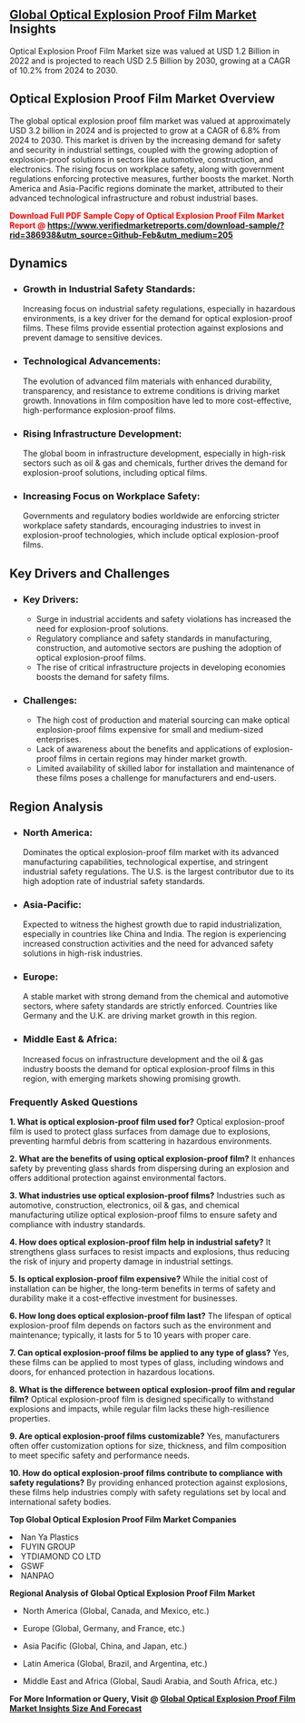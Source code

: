 <h2><a href="https://www.verifiedmarketreports.com/download-sample/?rid=386938&amp;utm_source=Github&amp;utm_medium=205" target="_blank">Global Optical Explosion Proof Film Market</a> Insights</h2><p>Optical Explosion Proof Film Market size was valued at USD 1.2 Billion in 2022 and is projected to reach USD 2.5 Billion by 2030, growing at a CAGR of 10.2% from 2024 to 2030.</p><p> <h2>Optical Explosion Proof Film Market Overview</h2> <p>The global optical explosion proof film market was valued at approximately USD 3.2 billion in 2024 and is projected to grow at a CAGR of 6.8% from 2024 to 2030. This market is driven by the increasing demand for safety and security in industrial settings, coupled with the growing adoption of explosion-proof solutions in sectors like automotive, construction, and electronics. The rising focus on workplace safety, along with government regulations enforcing protective measures, further boosts the market. North America and Asia-Pacific regions dominate the market, attributed to their advanced technological infrastructure and robust industrial bases.</p> <p><strong><p><span class=""><span style="color: #ff0000;"><strong>Download Full PDF Sample Copy of Optical Explosion Proof Film Market Report</strong> @ </span><a href="https://www.verifiedmarketreports.com/download-sample/?rid=386938&amp;utm_source=Github-Feb&amp;utm_medium=205" target="_blank">https://www.verifiedmarketreports.com/download-sample/?rid=386938&amp;utm_source=Github-Feb&amp;utm_medium=205</a></span></p></strong></p> <h2>Dynamics</h2> <ul> <li><h3>Growth in Industrial Safety Standards:</h3> Increasing focus on industrial safety regulations, especially in hazardous environments, is a key driver for the demand for optical explosion-proof films. These films provide essential protection against explosions and prevent damage to sensitive devices.</li> <li><h3>Technological Advancements:</h3> The evolution of advanced film materials with enhanced durability, transparency, and resistance to extreme conditions is driving market growth. Innovations in film composition have led to more cost-effective, high-performance explosion-proof films.</li> <li><h3>Rising Infrastructure Development:</h3> The global boom in infrastructure development, especially in high-risk sectors such as oil & gas and chemicals, further drives the demand for explosion-proof solutions, including optical films.</li> <li><h3>Increasing Focus on Workplace Safety:</h3> Governments and regulatory bodies worldwide are enforcing stricter workplace safety standards, encouraging industries to invest in explosion-proof technologies, which include optical explosion-proof films.</li> </ul> <h2>Key Drivers and Challenges</h2> <ul> <li><h3>Key Drivers:</h3> <ul> <li>Surge in industrial accidents and safety violations has increased the need for explosion-proof solutions.</li> <li>Regulatory compliance and safety standards in manufacturing, construction, and automotive sectors are pushing the adoption of optical explosion-proof films.</li> <li>The rise of critical infrastructure projects in developing economies boosts the demand for safety films.</li> </ul> </li> <li><h3>Challenges:</h3> <ul> <li>The high cost of production and material sourcing can make optical explosion-proof films expensive for small and medium-sized enterprises.</li> <li>Lack of awareness about the benefits and applications of explosion-proof films in certain regions may hinder market growth.</li> <li>Limited availability of skilled labor for installation and maintenance of these films poses a challenge for manufacturers and end-users.</li> </ul> </li> </ul> <h2>Region Analysis</h2> <ul> <li><h3>North America:</h3> Dominates the optical explosion-proof film market with its advanced manufacturing capabilities, technological expertise, and stringent industrial safety regulations. The U.S. is the largest contributor due to its high adoption rate of industrial safety standards.</li> <li><h3>Asia-Pacific:</h3> Expected to witness the highest growth due to rapid industrialization, especially in countries like China and India. The region is experiencing increased construction activities and the need for advanced safety solutions in high-risk industries.</li> <li><h3>Europe:</h3> A stable market with strong demand from the chemical and automotive sectors, where safety standards are strictly enforced. Countries like Germany and the U.K. are driving market growth in this region.</li> <li><h3>Middle East & Africa:</h3> Increased focus on infrastructure development and the oil & gas industry boosts the demand for optical explosion-proof films in this region, with emerging markets showing promising growth.</li> </ul> <h3>Frequently Asked Questions</h3> <p><strong>1. What is optical explosion-proof film used for?</strong> Optical explosion-proof film is used to protect glass surfaces from damage due to explosions, preventing harmful debris from scattering in hazardous environments.</p> <p><strong>2. What are the benefits of using optical explosion-proof film?</strong> It enhances safety by preventing glass shards from dispersing during an explosion and offers additional protection against environmental factors.</p> <p><strong>3. What industries use optical explosion-proof films?</strong> Industries such as automotive, construction, electronics, oil & gas, and chemical manufacturing utilize optical explosion-proof films to ensure safety and compliance with industry standards.</p> <p><strong>4. How does optical explosion-proof film help in industrial safety?</strong> It strengthens glass surfaces to resist impacts and explosions, thus reducing the risk of injury and property damage in industrial settings.</p> <p><strong>5. Is optical explosion-proof film expensive?</strong> While the initial cost of installation can be higher, the long-term benefits in terms of safety and durability make it a cost-effective investment for businesses.</p> <p><strong>6. How long does optical explosion-proof film last?</strong> The lifespan of optical explosion-proof film depends on factors such as the environment and maintenance; typically, it lasts for 5 to 10 years with proper care.</p> <p><strong>7. Can optical explosion-proof films be applied to any type of glass?</strong> Yes, these films can be applied to most types of glass, including windows and doors, for enhanced protection in hazardous locations.</p> <p><strong>8. What is the difference between optical explosion-proof film and regular film?</strong> Optical explosion-proof film is designed specifically to withstand explosions and impacts, while regular film lacks these high-resilience properties.</p> <p><strong>9. Are optical explosion-proof films customizable?</strong> Yes, manufacturers often offer customization options for size, thickness, and film composition to meet specific safety and performance needs.</p> <p><strong>10. How do optical explosion-proof films contribute to compliance with safety regulations?</strong> By providing enhanced protection against explosions, these films help industries comply with safety regulations set by local and international safety bodies.</p> </p><p><strong>Top Global Optical Explosion Proof Film Market Companies</strong></p><div data-test-id=""><p><li>Nan Ya Plastics</li><li> FUYIN GROUP</li><li> YTDIAMOND CO LTD</li><li> GSWF</li><li> NANPAO</li></p><div><strong>Regional Analysis of&nbsp;Global Optical Explosion Proof Film Market</strong></div><ul><li dir="ltr"><p dir="ltr">North America&nbsp;(Global, Canada, and Mexico, etc.)</p></li><li dir="ltr"><p dir="ltr">Europe (Global, Germany, and France, etc.)</p></li><li dir="ltr"><p dir="ltr">Asia Pacific&nbsp;(Global, China, and Japan, etc.)</p></li><li dir="ltr"><p dir="ltr">Latin America&nbsp;(Global, Brazil, and Argentina, etc.)</p></li><li dir="ltr">Middle East and Africa&nbsp;(Global, Saudi Arabia, and South Africa, etc.)</li></ul><p><strong>For More Information or Query, Visit @&nbsp;</strong><strong><a href="https://www.verifiedmarketreports.com/product/optical-explosion-proof-film-market/?utm_source=Github&amp;utm_medium=205" target="_blank">Global Optical Explosion Proof Film Market Insights Size And Forecast</a></strong></p></div>
